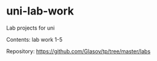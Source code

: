 # uni-lab-work
Lab projects for uni

Contents:
lab work 1-5

Repository:
https://github.com/Glasov/tp/tree/master/labs
